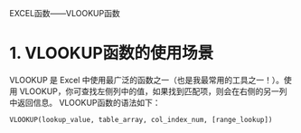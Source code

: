 EXCEL函数——VLOOKUP函数

# 1. VLOOKUP函数的使用场景
VLOOKUP 是 Excel 中使用最广泛的函数之一（也是我最常用的工具之一！）。使用 VLOOKUP，你可查找左侧列中的值，如果找到匹配项，则会在右侧的另一列中返回信息。
VLOOKUP函数的语法如下：
```excel
VLOOKUP(lookup_value, table_array, col_index_num, [range_lookup])
```
